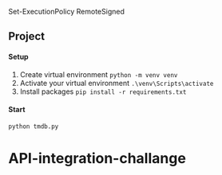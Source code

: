 Set-ExecutionPolicy RemoteSigned

## Project

#### Setup

1. Create virtual environment `python -m venv venv`
2. Activate your virtual environment `.\venv\Scripts\activate`
3. Install packages `pip install -r requirements.txt`

#### Start

```python
python tmdb.py
```

# API-integration-challange
